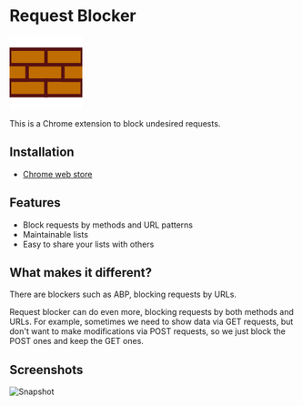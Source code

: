 Request Blocker
===

![Request Blocker](resources/wall.png)

This is a Chrome extension to block undesired requests.

Installation
---
* [Chrome web store](https://chrome.google.com/webstore/detail/request-blocker/cblonkdlnemhdeefhmaoiijjaedcphbf)

Features
---
* Block requests by methods and URL patterns
* Maintainable lists
* Easy to share your lists with others

What makes it different?
---
There are blockers such as ABP, blocking requests by URLs.

Request blocker can do even more, blocking requests by both methods and
URLs. For example, sometimes we need to show data via GET requests, but
don't want to make modifications via POST requests, so we just block
the POST ones and keep the GET ones.

Screenshots
---
![Snapshot](https://user-images.githubusercontent.com/3139113/28746920-7d147ff2-74c6-11e7-8c5f-0a35ac54eeb8.png)
